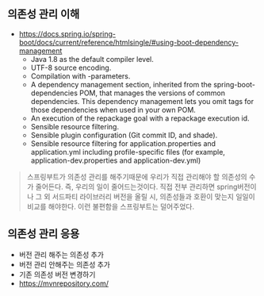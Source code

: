 ## 의존성 관리 이해
- https://docs.spring.io/spring-boot/docs/current/reference/htmlsingle/#using-boot-dependency-management
  * Java 1.8 as the default compiler level.
  * UTF-8 source encoding.
  * Compilation with -parameters.
  * A dependency management section, inherited from the spring-boot-dependencies POM, that manages the versions of common dependencies. This dependency management lets you omit <version> tags for those dependencies when used in your own POM.
  * An execution of the repackage goal with a repackage execution id.
  * Sensible resource filtering.
  * Sensible plugin configuration (Git commit ID, and shade).
  * Sensible resource filtering for application.properties and application.yml including profile-specific files (for example, application-dev.properties and application-dev.yml)

> 스프링부트가 의존성 관리를 해주기때문에 우리가 직접 관리해야 할 의존성의 수가 줄어든다.
> 즉, 우리의 일이 줄어드는것이다. 직접 전부 관리하면 spring버전이나 그 외 서드파티 라이브러리 버전을 올릴 시,
> 의존성들과 호환이 맞는지 일일이 비교를 해야한다. 이런 불편함을 스프링부트는 덜어주었다.

## 의존성 관리 응용
- 버전 관리 해주는 의존성 추가
- 버전 관리 안해주는 의존성 추가
- 기존 의존성 버전 변경하기
- https://mvnrepository.com/
